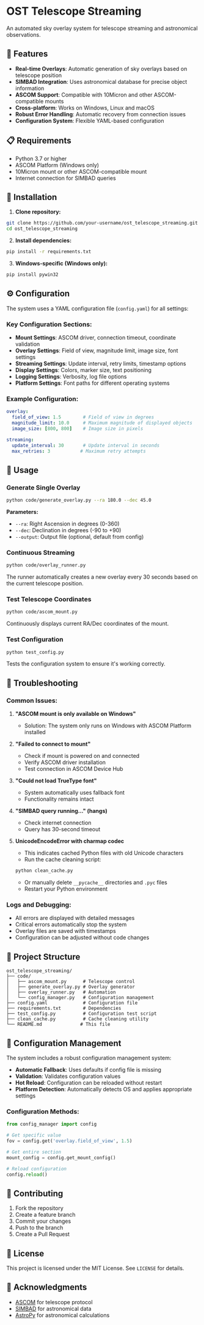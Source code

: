 # OST Telescope Streaming

An automated sky overlay system for telescope streaming and astronomical observations.

## 🌟 Features

- **Real-time Overlays**: Automatic generation of sky overlays based on telescope position
- **SIMBAD Integration**: Uses astronomical database for precise object information
- **ASCOM Support**: Compatible with 10Micron and other ASCOM-compatible mounts
- **Cross-platform**: Works on Windows, Linux and macOS
- **Robust Error Handling**: Automatic recovery from connection issues
- **Configuration System**: Flexible YAML-based configuration

## 📋 Requirements

- Python 3.7 or higher
- ASCOM Platform (Windows only)
- 10Micron mount or other ASCOM-compatible mount
- Internet connection for SIMBAD queries

## 🚀 Installation

1. **Clone repository:**
```bash
git clone https://github.com/your-username/ost_telescope_streaming.git
cd ost_telescope_streaming
```

2. **Install dependencies:**
```bash
pip install -r requirements.txt
```

3. **Windows-specific (Windows only):**
```bash
pip install pywin32
```

## ⚙️ Configuration

The system uses a YAML configuration file (`config.yaml`) for all settings:

### Key Configuration Sections:

- **Mount Settings**: ASCOM driver, connection timeout, coordinate validation
- **Overlay Settings**: Field of view, magnitude limit, image size, font settings
- **Streaming Settings**: Update interval, retry limits, timestamp options
- **Display Settings**: Colors, marker size, text positioning
- **Logging Settings**: Verbosity, log file options
- **Platform Settings**: Font paths for different operating systems

### Example Configuration:
```yaml
overlay:
  field_of_view: 1.5        # Field of view in degrees
  magnitude_limit: 10.0     # Maximum magnitude of displayed objects
  image_size: [800, 800]    # Image size in pixels

streaming:
  update_interval: 30       # Update interval in seconds
  max_retries: 3           # Maximum retry attempts
```

## 🎯 Usage

### Generate Single Overlay

```bash
python code/generate_overlay.py --ra 180.0 --dec 45.0
```

**Parameters:**
- `--ra`: Right Ascension in degrees (0-360)
- `--dec`: Declination in degrees (-90 to +90)
- `--output`: Output file (optional, default from config)

### Continuous Streaming

```bash
python code/overlay_runner.py
```

The runner automatically creates a new overlay every 30 seconds based on the current telescope position.

### Test Telescope Coordinates

```bash
python code/ascom_mount.py
```

Continuously displays current RA/Dec coordinates of the mount.

### Test Configuration

```bash
python test_config.py
```

Tests the configuration system to ensure it's working correctly.

## 🔧 Troubleshooting

### Common Issues:

1. **"ASCOM mount is only available on Windows"**
   - Solution: The system only runs on Windows with ASCOM Platform installed

2. **"Failed to connect to mount"**
   - Check if mount is powered on and connected
   - Verify ASCOM driver installation
   - Test connection in ASCOM Device Hub

3. **"Could not load TrueType font"**
   - System automatically uses fallback font
   - Functionality remains intact

4. **"SIMBAD query running..." (hangs)**
   - Check internet connection
   - Query has 30-second timeout

5. **UnicodeEncodeError with charmap codec**
   - This indicates cached Python files with old Unicode characters
   - Run the cache cleaning script:
   ```bash
   python clean_cache.py
   ```
   - Or manually delete `__pycache__` directories and `.pyc` files
   - Restart your Python environment

### Logs and Debugging:

- All errors are displayed with detailed messages
- Critical errors automatically stop the system
- Overlay files are saved with timestamps
- Configuration can be adjusted without code changes

## 📁 Project Structure

```
ost_telescope_streaming/
├── code/
│   ├── ascom_mount.py      # Telescope control
│   ├── generate_overlay.py # Overlay generator
│   ├── overlay_runner.py   # Automation
│   └── config_manager.py   # Configuration management
├── config.yaml             # Configuration file
├── requirements.txt        # Dependencies
├── test_config.py          # Configuration test script
├── clean_cache.py          # Cache cleaning utility
└── README.md              # This file
```

## 🔄 Configuration Management

The system includes a robust configuration management system:

- **Automatic Fallback**: Uses defaults if config file is missing
- **Validation**: Validates configuration values
- **Hot Reload**: Configuration can be reloaded without restart
- **Platform Detection**: Automatically detects OS and applies appropriate settings

### Configuration Methods:

```python
from config_manager import config

# Get specific value
fov = config.get('overlay.field_of_view', 1.5)

# Get entire section
mount_config = config.get_mount_config()

# Reload configuration
config.reload()
```

## 🤝 Contributing

1. Fork the repository
2. Create a feature branch
3. Commit your changes
4. Push to the branch
5. Create a Pull Request

## 📄 License

This project is licensed under the MIT License. See `LICENSE` for details.

## 🙏 Acknowledgments

- [ASCOM](http://ascom-standards.org/) for telescope protocol
- [SIMBAD](http://simbad.u-strasbg.fr/) for astronomical data
- [AstroPy](https://www.astropy.org/) for astronomical calculations
